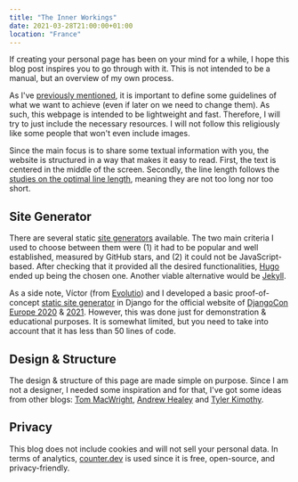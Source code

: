 ```yaml
---
title: "The Inner Workings"
date: 2021-03-28T21:00:00+01:00
location: "France"
---
```


If creating your personal page has been on your mind for a while, I hope this blog post inspires you to go through with it. This is not intended to be a manual, but an overview of my own process.

As I've [previously mentioned](/posts/hello-world/), it is important to define some guidelines of what we want to achieve (even if later on we need to change them). As such, this webpage is intended to be lightweight and fast. Therefore, I will try to just include the necessary resources. I will not follow this religiously like some people that won't even include images.

Since the main focus is to share some textual information with you, the website is structured in a way that makes it easy to read. First, the text is centered in the middle of the screen. Secondly, the line length follows the [studies on the optimal line length](https://www.humanfactors.com/newsletters/optimal_line_length.asp), meaning they are not too long nor too short.

<!-- ## Domain

The domain name [mmagalha.es](https://mmagalha.es) might have you wondering if I am from Spain. Although I do have Spanish ancestry, I am from Portugal. The domain name is the result of the merge between the first letter of my first name (Miguel) and my last name (Magalhães). It just happened that the Spanish top-level domain (TLD) fitted my last name like a glove. 

My initial idea was to grab the [magalha.es](https://magalha.es) domain, but it was already owned by my *"distant Brazilian cousin"* with the same last name as me. Unfortunately, he was not interested in selling it. -->

## Site Generator

There are several static [site generators](https://jamstack.org/generators/) available. The two main criteria I used to choose between them were (1) it had to be popular and well established, measured by GitHub stars, and (2) it could not be JavaScript-based. After checking that it provided all the desired functionalities, [Hugo](https://gohugo.io/) ended up being the chosen one. Another viable alternative would be [Jekyll](https://jekyllrb.com/).

As a side note, Víctor (from [Evolutio](https://evolutio.pt/)) and I developed a basic proof-of-concept [static site generator](https://github.com/djangocon/2020.djangocon.eu/blob/master/djangocon_2020/site/templatetags/markdown_extras.py) in Django for the official website of [DjangoCon Europe 2020](https://2020.djangocon.eu/) & [2021](https://2021.djangocon.eu/). However, this was done just for demonstration & educational purposes. It is somewhat limited, but you need to take into account that it has less than 50 lines of code.

## Design & Structure

The design & structure of this page are made simple on purpose. Since I am not a designer, I needed some inspiration and for that, I've got some ideas from other blogs: [Tom MacWright](https://macwright.com/), [Andrew Healey](https://healeycodes.com/) and [Tyler Kimothy](https://tyler.kim/).

## Privacy

This blog does not include cookies and will not sell your personal data. In terms of analytics, [counter.dev](https://counter.dev/) is used since it is free, open-source, and privacy-friendly.

